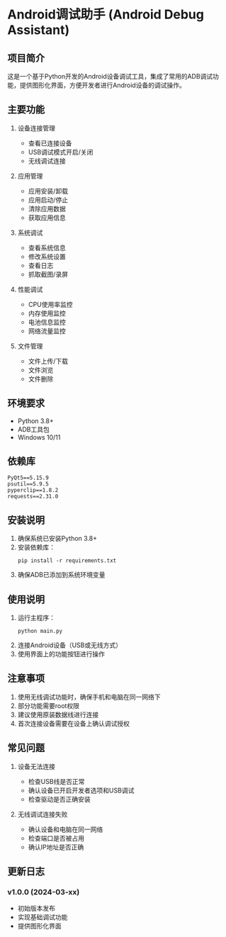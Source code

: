 # Android调试助手 (Android Debug Assistant)

## 项目简介
这是一个基于Python开发的Android设备调试工具，集成了常用的ADB调试功能，提供图形化界面，方便开发者进行Android设备的调试操作。

## 主要功能
1. 设备连接管理
   - 查看已连接设备
   - USB调试模式开启/关闭
   - 无线调试连接

2. 应用管理
   - 应用安装/卸载
   - 应用启动/停止
   - 清除应用数据
   - 获取应用信息

3. 系统调试
   - 查看系统信息
   - 修改系统设置
   - 查看日志
   - 抓取截图/录屏

4. 性能调试
   - CPU使用率监控
   - 内存使用监控
   - 电池信息监控
   - 网络流量监控

5. 文件管理
   - 文件上传/下载
   - 文件浏览
   - 文件删除

## 环境要求
- Python 3.8+
- ADB工具包
- Windows 10/11

## 依赖库
```
PyQt5==5.15.9
psutil==5.9.5
pyperclip==1.8.2
requests==2.31.0
```

## 安装说明
1. 确保系统已安装Python 3.8+
2. 安装依赖库：
   ```
   pip install -r requirements.txt
   ```
3. 确保ADB已添加到系统环境变量

## 使用说明
1. 运行主程序：
   ```
   python main.py
   ```
2. 连接Android设备（USB或无线方式）
3. 使用界面上的功能按钮进行操作

## 注意事项
1. 使用无线调试功能时，确保手机和电脑在同一网络下
2. 部分功能需要root权限
3. 建议使用原装数据线进行连接
4. 首次连接设备需要在设备上确认调试授权

## 常见问题
1. 设备无法连接
   - 检查USB线是否正常
   - 确认设备已开启开发者选项和USB调试
   - 检查驱动是否正确安装

2. 无线调试连接失败
   - 确认设备和电脑在同一网络
   - 检查端口是否被占用
   - 确认IP地址是否正确

## 更新日志
### v1.0.0 (2024-03-xx)
- 初始版本发布
- 实现基础调试功能
- 提供图形化界面 